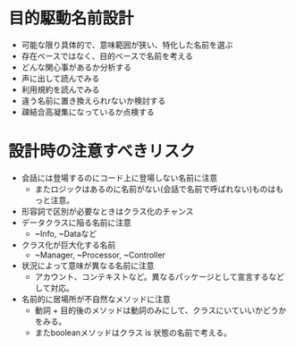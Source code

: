 # 目的駆動名前設計
- 可能な限り具体的で、意味範囲が狭い、特化した名前を選ぶ
- 存在ベースではなく、目的ベースで名前を考える
- どんな関心事があるか分析する
- 声に出して読んでみる
- 利用規約を読んでみる
- 違う名前に置き換えられrないか検討する
- 疎結合高凝集になっているか点検する

# 設計時の注意すべきリスク
- 会話には登場するのにコード上に登場しない名前に注意
	- またロジックはあるのに名前がない(会話で名前で呼ばれない)ものはもっと注意。
- 形容詞で区別が必要なときはクラス化のチャンス
- データクラスに陥る名前に注意
	- ~Info, ~Dataなど
- クラス化が巨大化する名前
	- ~Manager, ~Processor, ~Controller
- 状況によって意味が異なる名前に注意
	- アカウント、コンテキストなど。異なるパッケージとして宣言するなどして対応。
- 名前的に居場所が不自然なメソッドに注意
	- 動詞 + 目的後のメソッドは動詞のみにして、クラスにいていいかどうかをみる。
	- またbooleanメソッドはクラス is 状態の名前で考える。


